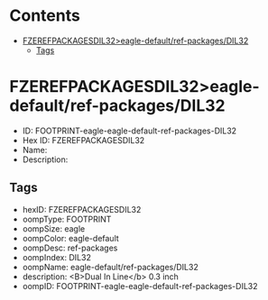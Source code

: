 



Contents
========

* [FZEREFPACKAGESDIL32>eagle-default/ref-packages/DIL32](#fzerefpackagesdil32eagle-defaultref-packagesdil32)
	* [Tags](#tags)

# FZEREFPACKAGESDIL32>eagle-default/ref-packages/DIL32

- ID: FOOTPRINT-eagle-eagle-default-ref-packages-DIL32
- Hex ID: FZEREFPACKAGESDIL32
- Name: 
- Description: 

## Tags

- hexID: FZEREFPACKAGESDIL32
- oompType: FOOTPRINT
- oompSize: eagle
- oompColor: eagle-default
- oompDesc: ref-packages
- oompIndex: DIL32
- oompName: eagle-default/ref-packages/DIL32
- description: &lt;B&gt;Dual In Line&lt;/b&gt; 0.3 inch
- oompID: FOOTPRINT-eagle-eagle-default-ref-packages-DIL32
